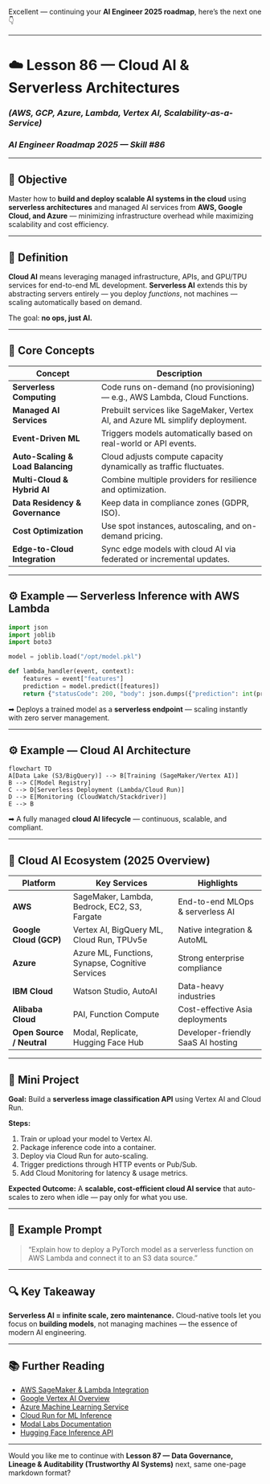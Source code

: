 Excellent — continuing your **AI Engineer 2025 roadmap**, here’s the next one 👇

---

# ☁️ Lesson 86 — Cloud AI & Serverless Architectures

### *(AWS, GCP, Azure, Lambda, Vertex AI, Scalability-as-a-Service)*

### *AI Engineer Roadmap 2025 — Skill #86*

---

## 🎯 Objective

Master how to **build and deploy scalable AI systems in the cloud** using **serverless architectures** and managed AI services from **AWS, Google Cloud, and Azure** — minimizing infrastructure overhead while maximizing scalability and cost efficiency.

---

## 🧩 Definition

**Cloud AI** means leveraging managed infrastructure, APIs, and GPU/TPU services for end-to-end ML development.
**Serverless AI** extends this by abstracting servers entirely — you deploy *functions*, not machines — scaling automatically based on demand.

The goal: **no ops, just AI.**

---

## 🧠 Core Concepts

| Concept                           | Description                                                                    |
| --------------------------------- | ------------------------------------------------------------------------------ |
| **Serverless Computing**          | Code runs on-demand (no provisioning) — e.g., AWS Lambda, Cloud Functions.     |
| **Managed AI Services**           | Prebuilt services like SageMaker, Vertex AI, and Azure ML simplify deployment. |
| **Event-Driven ML**               | Triggers models automatically based on real-world or API events.               |
| **Auto-Scaling & Load Balancing** | Cloud adjusts compute capacity dynamically as traffic fluctuates.              |
| **Multi-Cloud & Hybrid AI**       | Combine multiple providers for resilience and optimization.                    |
| **Data Residency & Governance**   | Keep data in compliance zones (GDPR, ISO).                                     |
| **Cost Optimization**             | Use spot instances, autoscaling, and on-demand pricing.                        |
| **Edge-to-Cloud Integration**     | Sync edge models with cloud AI via federated or incremental updates.           |

---

## ⚙️ Example — Serverless Inference with AWS Lambda

```python
import json
import joblib
import boto3

model = joblib.load("/opt/model.pkl")

def lambda_handler(event, context):
    features = event["features"]
    prediction = model.predict([features])
    return {"statusCode": 200, "body": json.dumps({"prediction": int(prediction[0])})}
```

➡ Deploys a trained model as a **serverless endpoint** — scaling instantly with zero server management.

---

## ⚙️ Example — Cloud AI Architecture

```mermaid
flowchart TD
A[Data Lake (S3/BigQuery)] --> B[Training (SageMaker/Vertex AI)]
B --> C[Model Registry]
C --> D[Serverless Deployment (Lambda/Cloud Run)]
D --> E[Monitoring (CloudWatch/Stackdriver)]
E --> B
```

➡ A fully managed **cloud AI lifecycle** — continuous, scalable, and compliant.

---

## 🧱 Cloud AI Ecosystem (2025 Overview)

| Platform                  | Key Services                                     | Highlights                         |
| ------------------------- | ------------------------------------------------ | ---------------------------------- |
| **AWS**                   | SageMaker, Lambda, Bedrock, EC2, S3, Fargate     | End-to-end MLOps & serverless AI   |
| **Google Cloud (GCP)**    | Vertex AI, BigQuery ML, Cloud Run, TPUv5e        | Native integration & AutoML        |
| **Azure**                 | Azure ML, Functions, Synapse, Cognitive Services | Strong enterprise compliance       |
| **IBM Cloud**             | Watson Studio, AutoAI                            | Data-heavy industries              |
| **Alibaba Cloud**         | PAI, Function Compute                            | Cost-effective Asia deployments    |
| **Open Source / Neutral** | Modal, Replicate, Hugging Face Hub               | Developer-friendly SaaS AI hosting |

---

## 📘 Mini Project

**Goal:** Build a **serverless image classification API** using Vertex AI and Cloud Run.

**Steps:**

1. Train or upload your model to Vertex AI.
2. Package inference code into a container.
3. Deploy via Cloud Run for auto-scaling.
4. Trigger predictions through HTTP events or Pub/Sub.
5. Add Cloud Monitoring for latency & usage metrics.

**Expected Outcome:**
A **scalable, cost-efficient cloud AI service** that auto-scales to zero when idle — pay only for what you use.

---

## 🧠 Example Prompt

> “Explain how to deploy a PyTorch model as a serverless function on AWS Lambda and connect it to an S3 data source.”

---

## 🔍 Key Takeaway

**Serverless AI = infinite scale, zero maintenance.**
Cloud-native tools let you focus on **building models**, not managing machines — the essence of modern AI engineering.

---

## 📚 Further Reading

* [AWS SageMaker & Lambda Integration](https://docs.aws.amazon.com/sagemaker/latest/dg/serverless-inference.html)
* [Google Vertex AI Overview](https://cloud.google.com/vertex-ai/docs)
* [Azure Machine Learning Service](https://azure.microsoft.com/en-us/products/machine-learning/)
* [Cloud Run for ML Inference](https://cloud.google.com/run/docs)
* [Modal Labs Documentation](https://modal.com/docs)
* [Hugging Face Inference API](https://huggingface.co/inference-api)

---

Would you like me to continue with **Lesson 87 — Data Governance, Lineage & Auditability (Trustworthy AI Systems)** next, same one-page markdown format?
